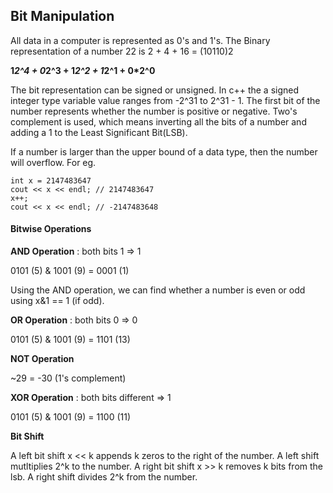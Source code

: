 ## Bit Manipulation

All data in a computer is represented as 0's and 1's.
The Binary representation of a number 22 is
2 + 4 + 16 = (10110)2

**1*2^4 + 0*2^3 + 1*2^2 + 1*2^1 + 0*2^0**

The bit representation can be signed or unsigned. In c++ the a signed integer type variable value ranges from -2^31 to 2^31 - 1. The first bit of the number represents whether the number is positive or negative.
Two's complement is used, which means inverting all the bits of a number and adding a 1 to the Least Significant Bit(LSB).

If a number is larger than the upper bound of a data type, then the number will overflow. 
For eg.
```
int x = 2147483647
cout << x << endl; // 2147483647
x++;
cout << x << endl; // -2147483648
```

#### Bitwise Operations

**AND Operation** : both bits 1 => 1

  0101 (5)
& 1001 (9)
= 0001 (1)

Using the AND operation, we can find whether a number is even or odd using x&1 == 1 (if odd).

**OR Operation** : both bits 0 => 0

  0101 (5)
& 1001 (9)
= 1101 (13)

**NOT Operation**

~29 = -30 (1's complement)

**XOR Operation** : both bits different => 1

  0101 (5)
& 1001 (9)
= 1100 (11)

**Bit Shift**

A left bit shift x << k appends k zeros to the right of the number.
A left shift mutltiplies 2^k to the number.
A right bit shift x >> k removes k bits from the lsb.
A right shift divides 2^k from the number.